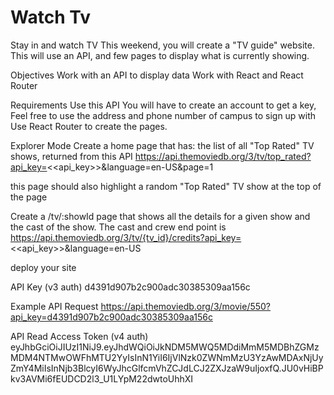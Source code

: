 # Watch Tv

Stay in and watch TV
This weekend, you will create a "TV guide" website. This will use an API, and few pages to display what is currently showing.

Objectives
Work with an API to display data
Work with React and React Router

Requirements
Use this API
You will have to create an account to get a key, Feel free to use the address and phone number of campus to sign up with
Use React Router to create the pages.

Explorer Mode
Create a home page that has:
the list of all "Top Rated" TV shows, returned from this API https://api.themoviedb.org/3/tv/top_rated?api_key=<<api_key>>&language=en-US&page=1

this page should also highlight a random "Top Rated" TV show at the top of the page

Create a /tv/:showId page that shows all the details for a given show and the cast of the show. The cast and crew end point is https://api.themoviedb.org/3/tv/{tv_id}/credits?api_key=<<api_key>>&language=en-US

deploy your site

API Key (v3 auth)
d4391d907b2c900adc30385309aa156c

Example API Request
https://api.themoviedb.org/3/movie/550?api_key=d4391d907b2c900adc30385309aa156c

API Read Access Token (v4 auth)
eyJhbGciOiJIUzI1NiJ9.eyJhdWQiOiJkNDM5MWQ5MDdiMmM5MDBhZGMzMDM4NTMwOWFhMTU2YyIsInN1YiI6IjVlNzk0ZWNmMzU3YzAwMDAxNjUyZmY4MiIsInNjb3BlcyI6WyJhcGlfcmVhZCJdLCJ2ZXJzaW9uIjoxfQ.JU0vHiBPkv3AVMi6fEUDCD2l3_U1LYpM22dwtoUhhXI
